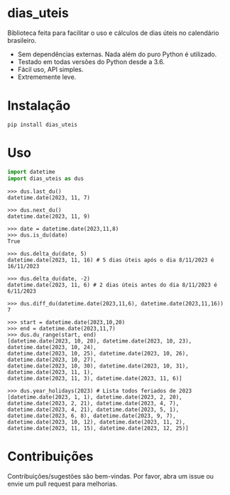 # dias_uteis
Biblioteca feita para facilitar o uso e cálculos de dias úteis no calendário brasileiro.

- Sem dependências externas. Nada além do puro Python é utilizado.
- Testado em todas versões do Python desde a 3.6.
- Fácil uso, API simples.
- Extrememente leve.

# Instalação
```
pip install dias_uteis
```

# Uso
```python
import datetime
import dias_uteis as dus
```
```
>>> dus.last_du()
datetime.date(2023, 11, 7)

>>> dus.next_du() 
datetime.date(2023, 11, 9)

>>> date = datetime.date(2023,11,8)
>>> dus.is_du(date)
True

>>> dus.delta_du(date, 5) 
datetime.date(2023, 11, 16) # 5 dias úteis após o dia 8/11/2023 é 16/11/2023

>>> dus.delta_du(date, -2) 
datetime.date(2023, 11, 6) # 2 dias úteis antes do dia 8/11/2023 é 6/11/2023

>>> dus.diff_du(datetime.date(2023,11,6), datetime.date(2023,11,16))
7

>>> start = datetime.date(2023,10,20) 
>>> end = datetime.date(2023,11,7)  
>>> dus.du_range(start, end)
[datetime.date(2023, 10, 20), datetime.date(2023, 10, 23), datetime.date(2023, 10, 24),
datetime.date(2023, 10, 25), datetime.date(2023, 10, 26), datetime.date(2023, 10, 27),
datetime.date(2023, 10, 30), datetime.date(2023, 10, 31), datetime.date(2023, 11, 1), 
datetime.date(2023, 11, 3), datetime.date(2023, 11, 6)]

>>> dus.year_holidays(2023) # Lista todos feriados de 2023
[datetime.date(2023, 1, 1), datetime.date(2023, 2, 20), datetime.date(2023, 2, 21), datetime.date(2023, 4, 7), datetime.date(2023, 4, 21), datetime.date(2023, 5, 1), datetime.date(2023, 6, 8), datetime.date(2023, 9, 7), datetime.date(2023, 10, 12), datetime.date(2023, 11, 2), datetime.date(2023, 11, 15), datetime.date(2023, 12, 25)]
```

# Contribuições
Contribuições/sugestões são bem-vindas. Por favor, abra um issue ou envie um pull request para melhorias.
